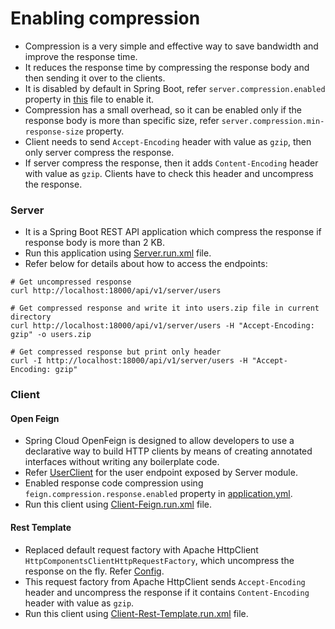 # Enabling compression
- Compression is a very simple and effective way to save bandwidth and improve the response time.
- It reduces the response time by compressing the response body and then sending it over to the clients.
- It is disabled by default in Spring Boot, refer `server.compression.enabled` property in [this](server/src/main/resources/application.yml) file to enable it.
- Compression has a small overhead, so it can be enabled only if the response body is more than specific size, refer `server.compression.min-response-size` property.
- Client needs to send `Accept-Encoding` header with value as `gzip`, then only server compress the response.
- If server compress the response, then it adds `Content-Encoding` header with value as `gzip`. Clients have to check this header and uncompress the response.

### Server
- It is a Spring Boot REST API application which compress the response if response body is more than 2 KB.
- Run this application using [Server.run.xml](.run/Server.run.xml) file.
- Refer below for details about how to access the endpoints:
```shell
# Get uncompressed response
curl http://localhost:18000/api/v1/server/users

# Get compressed response and write it into users.zip file in current directory
curl http://localhost:18000/api/v1/server/users -H "Accept-Encoding: gzip" -o users.zip

# Get compressed response but print only header
curl -I http://localhost:18000/api/v1/server/users -H "Accept-Encoding: gzip"
```

### Client
#### Open Feign
- Spring Cloud OpenFeign is designed to allow developers to use a declarative way to build HTTP clients by means of creating annotated interfaces without writing any boilerplate code.
- Refer [UserClient](client-feign/src/main/java/org/example/client/feign/client/UserClient.java) for the user endpoint exposed by Server module.
- Enabled response code compression using `feign.compression.response.enabled` property in [application.yml](client-feign/src/main/resources/application.yml).
- Run this client using [Client-Feign.run.xml](.run/Client-Feign.run.xml) file.

#### Rest Template
- Replaced default request factory with Apache HttpClient `HttpComponentsClientHttpRequestFactory`, which uncompress the response on the fly.
  Refer [Config](client-rest-template/src/main/java/org/example/client/rest/config/Config.java).
- This request factory from Apache HttpClient sends `Accept-Encoding` header and uncompress the response if it contains `Content-Encoding` header with value as `gzip`.
- Run this client using [Client-Rest-Template.run.xml](.run/Client-Rest-Template.run.xml) file.
